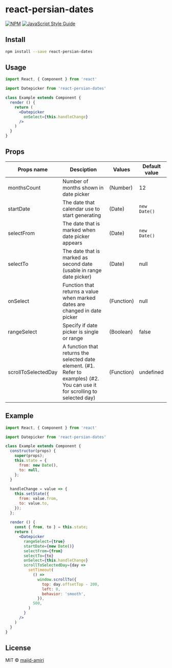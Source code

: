 # react-persian-dates

> 

[![NPM](https://img.shields.io/npm/v/react-persian-dates.svg)](https://www.npmjs.com/package/react-persian-dates) [![JavaScript Style Guide](https://img.shields.io/badge/code_style-standard-brightgreen.svg)](https://standardjs.com)

## Install

```bash
npm install --save react-persian-dates
```

## Usage

```jsx
import React, { Component } from 'react'

import Datepicker from 'react-persian-dates'

class Example extends Component {
  render () {
    return (
      <Datepicker
        onSelect={this.handleChange}
      />
    )
  }
}
```

## Props

|Props name|Desciption|Values|Default value|
|--------------------|--------------------|------------------|-----------------|
|monthsCount|Number of months shown in date picker|(Number)|12
|startDate|The date that calendar use to start generating|(Date)|```new Date()```|
|selectFrom|The date that is marked when date picker appears|(Date)|```new Date()```|
|selectTo|The date that is marked as second date (usable in range date picker)|(Date)|null|
|onSelect|Function that returns a value when marked dates are changed in date picker|(Function)|null|
|rangeSelect|Specify if date picker is single or range|(Boolean)|false|
|scrollToSelectedDay|A function that returns the selected date element. (#1. Refer to examples) (#2. You can use it for scrolling to selected day)|(Function)|undefined|

## Example

```jsx
import React, { Component } from 'react'

import Datepicker from 'react-persian-dates'

class Example extends Component {
  constructor(props) {
    super(props);
    this.state = {
      from: new Date(),
      to: null,
    };
  }
  
  handleChange = value => {
    this.setState({
      from: value.from,
      to: value.to,
    });
  };
  
  render () {
    const { from, to } = this.state;
    return (
      <Datepicker
        rangeSelect={true}
        startDate={new Date()}
        selectFrom={from}
        selectTo={to}
        onSelect={this.handleChange}
        scrollToSelectedDay={day =>
          setTimeout(
            () =>
              window.scrollTo({
                top: day.offsetTop - 200,
                left: 0,
                behavior: 'smooth',
              }),
            500,
          )
        }
      />
    )
  }
}
```

## License

MIT © [majid-amiri](https://github.com/majid-amiri)
